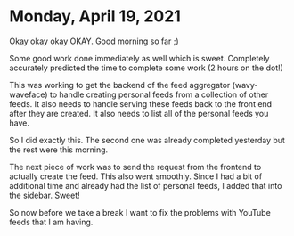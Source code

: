 # Monday, April 19, 2021

Okay okay okay OKAY. Good morning so far ;)

Some good work done immediately as well which is sweet. Completely accurately predicted
the time to complete some work (2 hours on the dot!)

This was working to get the backend of the feed aggregator (wavy-waveface) to handle
creating personal feeds from a collection of other feeds. It also needs to handle
serving these feeds back to the front end after they are created. It also needs
to list all of the personal feeds you have.

So I did exactly this. The second one was already completed yesterday but the rest
were this morning. 

The next piece of work was to send the request from the frontend to actually
create the feed. This also went smoothly. Since I had a bit of additional
time and already had the list of personal feeds, I added that into 
the sidebar. Sweet!

So now before we take a break I want to fix the problems with YouTube feeds
that I am having. 

